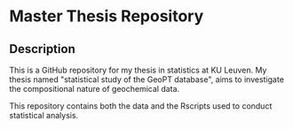 
# Master Thesis Repository 
## Description
This is a GitHub repository for my thesis in statistics at KU Leuven. My thesis named "statistical study of the GeoPT database", aims to investigate the compositional nature of geochemical data.

This repository contains both the data and the Rscripts used to conduct statistical analysis.

